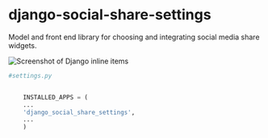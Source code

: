 django-social-share-settings
=======================

Model and front end library for choosing and integrating social media share widgets.


![Screenshot of Django inline items](/../master/docs/screenshots/screenshot.png?raw=true "Screenshot of Tabular Inline Items")

```python
#settings.py


	INSTALLED_APPS = (
    ...
    'django_social_share_settings',
    ...
    )
```